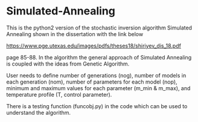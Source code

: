 # Simulated-Annealing

This is the python2 version of the stochastic inversion algorithm Simulated Annealing shown in the dissertation with the link below

https://www.pge.utexas.edu/images/pdfs/theses18/shiriyev_dis_18.pdf

page 85-88. In the algorithm the general approach of Simulated Annealing is coupled with the ideas from Genetic Algorithm.

User needs to define number of generations (nog), number of models in each generation (nom), number of parameters for each model (nop), minimum and maximum values for each parameter (m_min & m_max), and temperature profile (T, control parameter).

There is a testing function (funcobj.py) in the code which can be used to understand the algorithm.
